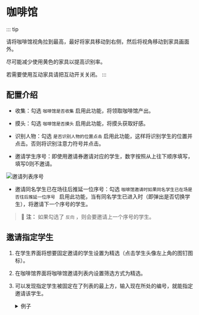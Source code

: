 # 咖啡馆
::: tip

请将咖啡馆视角拉到最高，最好将家具移动到右侧，然后将视角移动到家具画面外。

尽可能减少使用黄色的家具以提高识别率。

若需要使用互动家具请把互动开关关闭。
:::

## 配置介绍
- 收集：勾选 `咖啡馆是否收集` 启用此功能，将领取咖啡馆产出。

- 摸头：勾选 `咖啡馆是否摸头` 启用此功能，将摸头获取好感。

- 识别人物：勾选 `是否识别人物的位置点击` 启用此功能，这样将识别学生的位置并点击。否则将识别注意力符号并点击。

- 邀请学生序号：即使用邀请券邀请对应的学生，数字按照从上往下顺序填写，填写0则不邀请。

![邀请列表序号](/img/cafe/invite_list_1.png)

- 邀请同名学生已在场往后推延一位序号：勾选 `咖啡馆邀请时如果同名学生已在场是否往后推延一位序号
` 启用此功能，当有同名学生已进入时（即弹出是否切换学生），将邀请下一个序号的学生。 
> :memo: **注：** 如果勾选了 `反向` ，则会要邀请上一个序号的学生。

## 邀请指定学生

1. 在学生界面将想要固定邀请的学生设置为精选（点击学生头像左上角的图钉图标）。
2. 在咖啡馆界面将咖啡馆邀请列表内设置筛选方式为精选。
3. 可以发现指定学生被固定在了列表的最上方，输入现在所处的编号，就能指定邀请该学生。

   <details>
   <summary>例子</summary>

   ![邀请列表精选](/img/cafe/invite_list_2.png)

   </details>

